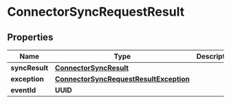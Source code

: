 

# ConnectorSyncRequestResult


## Properties

| Name | Type | Description | Notes |
|------------ | ------------- | ------------- | -------------|
|**syncResult** | [**ConnectorSyncResult**](ConnectorSyncResult) |  |  [optional] |
|**exception** | [**ConnectorSyncRequestResultException**](ConnectorSyncRequestResultException) |  |  [optional] |
|**eventId** | **UUID** |  |  [optional] |



